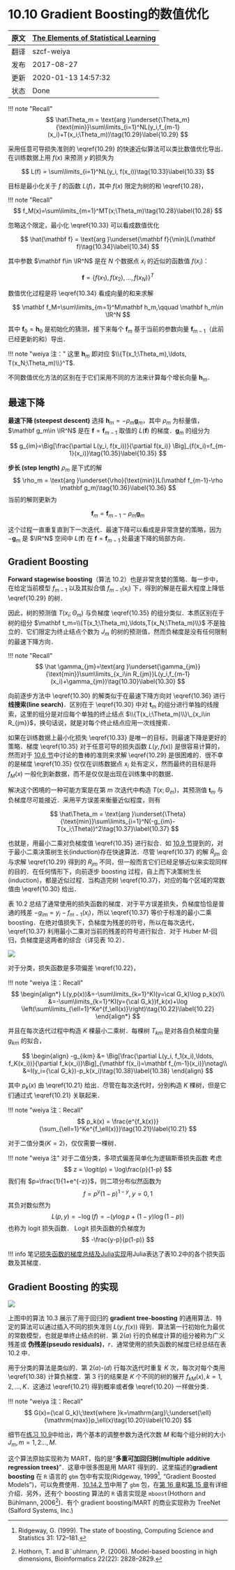 # 10.10 Gradient Boosting的数值优化

| 原文   | [The Elements of Statistical Learning](https://esl.hohoweiya.xyz/book/The%20Elements%20of%20Statistical%20Learning.pdf) |
| ---- | ---------------------------------------- |
| 翻译   | szcf-weiya                               |
| 发布 | 2017-08-27 |
| 更新   | 2020-01-13 14:57:32                               |
| 状态 | Done|


!!! note "Recall"
    $$
    \hat\Theta_m = \text{arg }\underset{\Theta_m}{\text{min}}\sum\limits_{i=1}^NL(y_i,f_{m-1}(x_i)+T(x_i;\Theta_m))\tag{10.29}\label{10.29}
    $$

采用任意可导损失准则的 \eqref{10.29} 的快速近似算法可以类比数值优化导出．在训练数据上用 $f(x)$ 来预测 $y$ 的损失为

$$
L(f) = \sum\limits_{i=1}^NL(y_i, f(x_i))\tag{10.33}\label{10.33}
$$

目标是最小化关于 $f$ 的函数 $L(f)$，其中 $f(x)$ 限定为树的和 \eqref{10.28}，

!!! note "Recall"
    $$
    f_M(x)=\sum\limits_{m=1}^MT(x;\Theta_m)\tag{10.28}\label{10.28}
    $$

忽略这个限定，最小化 \eqref{10.33} 可以看成数值优化

$$
\hat{\mathbf f} = \text{arg }\underset{\mathbf f}{\min}L(\mathbf f)\tag{10.34}\label{10.34}
$$

其中参数 $\mathbf f\in \IR^N$ 是在 $N$ 个数据点 $x_i$ 的近似的函数值 $f(x_i)$：

$$
\mathbf f=\{f(x_1),f(x_2),\ldots,f(x_N)\}^T
$$

数值优化过程是将 \eqref{10.34} 看成向量的和来求解

$$
\mathbf f_M=\sum\limits_{m=1}^M\mathbf h_m,\qquad \mathbf h_m\in \IR^N
$$

其中 $\mathbf f_0=\mathbf h_0$ 是初始化的猜测，接下来每个 $\mathbf f_m$ 基于当前的参数向量 $\mathbf f_{m-1}$（此前已经更新的和）导出．

!!! note "weiya 注："
    这里 $\mathbf h_m$ 即对应 $\\{T(x_1;\Theta_m),\ldots, T(x_N;\Theta_m)\\}^T$.

不同数值优化方法的区别在于它们采用不同的方法来计算每个增长向量 $\mathbf h_m$．

## 最速下降

**最速下降 (steepest descent)** 选择 $\mathbf h_m=-\rho_m \mathbf g_m$，其中 $\rho_m$ 为标量值，$\mathbf g_m\in \IR^N$ 是在 $\mathbf f=\mathbf f_{m-1}$ 取值的 $L(\mathbf f)$ 的梯度．$\mathbf g_m$ 的组分为

$$
g_{im}=\Big[\frac{\partial L(y_i, f(x_i))}{\partial f(x_i)} \Big]_{f(x_i)=f_{m-1}(x_i)}\tag{10.35}\label{10.35}
$$

**步长 (step length)** $\rho_m$ 是下式的解
$$
\rho_m = \text{arg }\underset{\rho}{\text{min}}L(\mathbf f_{m-1}-\rho \mathbf g_m)\tag{10.36}\label{10.36}
$$
当前的解则更新为

$$
\mathbf f_m = \mathbf f_{m-1}-\rho_m\mathbf g_m
$$

这个过程一直重复直到下一次迭代．最速下降可以看成是非常贪婪的策略，因为 $-\mathbf g_m$ 是 $\IR^N$ 空间中 $L(\mathbf f)$ 在 $\mathbf f= \mathbf f_{m-1}$ 处最速下降的局部方向．

## Gradient Boosting

**Forward stagewise boosting**（算法 10.2）也是非常贪婪的策略．每一步中，在给定当前模型 $f_{m-1}$ 以及其拟合值 $f_{m-1}(x_i)$ 下，得到的解是在最大程度上降低 \eqref{10.29} 的树．

因此，树的预测值 $T(x_i;\Theta_m)$ 与负梯度 \eqref{10.35} 的组分类似．本质区别在于树的组分 $\mathbf t_m=\\{T(x_1;\Theta_m),\ldots,T(x_N;\Theta_m)\\}$ 不是独立的．它们限定为终止结点个数为 $J_m$ 的树的预测值，然而负梯度是没有任何限制的最速下降方向．

!!! note "Recall"
    $$
    \hat \gamma_{jm}=\text{arg }\underset{\gamma_{jm}}{\text{min}}\sum\limits_{x_i\in R_{jm}}L(y_i,f_{m-1}(x_i)+\gamma_{jm})\tag{10.30}\label{10.30}
    $$

向前逐步方法中 \eqref{10.30} 的解类似于在最速下降方向对 \eqref{10.36} 进行 **线搜索(line search)**．区别在于 \eqref{10.30} 中对  $\mathbf t_m$ 的组分进行单独的线搜索，这里的组分是对应每个单独的终止结点 $\\{T(x_i;\Theta_m)\\}\_{x_i\in R_{jm}}$，换句话说，就是对每个终止结点应用一次线搜索．

如果在训练数据上最小化损失 \eqref{10.33} 是唯一的目标，则最速下降是更好的策略．梯度 \eqref{10.35} 对于任意可导的损失函数 $L(y,f(x))$ 是很容易计算的，然而对于 [10.6 节](10.6-Loss-Functions-and-Robustness/index.html)中讨论的鲁棒的准则来求解 \eqref{10.29} 是很困难的．很不幸的是梯度 \eqref{10.35} 仅仅在训练数据点 $x_i$ 处有定义，然而最终的目标是将 $f_M(x)$ 一般化到新数据，而不是仅仅是出现在训练集中的数据．

解决这个困境的一种可能方案是在第 $m$ 次迭代中构造 $T(x;\Theta_m)$，其预测值 $\mathbf t_m$ 与负梯度尽可能接近．采用平方误差来衡量近似程度，则有

$$
\hat\Theta_m = \text{arg }\underset{\Theta}{\text{min}}\sum\limits_{i=1}^N(-g_{im}-T(x_i;\Theta))^2\tag{10.37}\label{10.37}
$$

也就是，用最小二乘对负梯度值 \eqref{10.35} 进行拟合．如 [10.9 节](10.9-Boosting-Trees/index.html)提到的，对于最小二乘决策树生长(induction)存在快速算法．尽管 \eqref{10.37} 的解 $\hat R_{jm}$ 会与求解 \eqref{10.29} 得到的 $R_{jm}$ 不同，但一般而言它们已经足够近似来实现同样的目的．在任何情形下，向前逐步 boosting 过程，自上而下决策树生长(induction)，都是近似过程．当构造完树 \eqref{10.37}，对应的每个区域的常数值由 \eqref{10.30} 给出．

表 10.2 总结了通常使用的损失函数的梯度．对于平方误差损失，负梯度恰恰是普通的残差 $-g_{im}=y_i-f_{m-1}(x_i)$，所以 \eqref{10.37} 等价于标准的最小二乘 boosting．在绝对值损失下，负梯度为残差的符号，所以在每次迭代，\eqref{10.37} 利用最小二乘对当前的残差的符号进行拟合．对于 Huber M-回归，负梯度是这两者的综合（详见表 10.2）．

![](../img/10/tab10.2.png)

对于分类，损失函数是多项偏差 \eqref{10.22}，

!!! note "weiya 注：Recall"
    $$
    \begin{align*}
    L(y,p(x))&=-\sum\limits_{k=1}^KI(y=\cal G_k)\log p_k(x)\\
    &=-\sum\limits_{k=1}^KI(y={\cal G_k})f_k(x)+\log \left(\sum\limits_{\ell=1}^Ke^{f_\ell(x)}\right)\tag{10.22}\label{10.22}
    \end{align*}
    $$

并且在每次迭代过程中构造 $K$ 棵最小二乘树．每棵树 $T_{km}$ 是对各自负梯度向量 $g_{km}$ 的拟合，

$$
\begin{align}
-g_{ikm} &= \Big[\frac{\partial L(y_i, f_1(x_i),\ldots, f_K(x_i))}{\partial f_k(x_i)}\Big]_{\mathbf f(x_i)=\mathbf f_{m-1}(x_i)}\notag\\
&=I(y_i={\cal G_k})-p_k(x_i)\tag{10.38}\label{10.38}
\end{align}
$$

其中 $p_k(x)$ 由 \eqref{10.21} 给出．尽管在每次迭代时，分别构造 $K$ 棵树，但是它们通过式 \eqref{10.21} 关联起来．

!!! note "weiya 注：Recall"
    $$
    p_k(x) = \frac{e^{f_k(x)}}{\sum_{\ell=1}^Ke^{f_\ell(x)}}\tag{10.21}\label{10.21}
    $$

对于二值分类($K=2$)，仅仅需要一棵树．

!!! note "weiya 注"
    对于二值分类，多项式偏差简单化为逻辑斯蒂损失函数
    考虑
    $$
    z = \logit(p) = \log\frac{p}{1-p}
    $$
    我们有 $p=\frac{1}{1+e^{-z}}$，则二项分布似然函数为
    $$
    f=p^y(1-p)^{1-y},\; y=0,1
    $$
    其负对数似然为
    $$
    L(p, y) = -\log(f)=-(y\log p+(1-y)\log (1-p))
    $$
    也称为 logit 损失函数．
    Logit 损失函数的负梯度为
    $$
    -\frac{y-p}{p(1-p)}
    $$

<!--
将上述几种损失函数及其梯度用如下的Julia程序表达出来．

<script src="https://gist.github.com/szcf-weiya/cc6eaee677a027af5451f9fd17930543.js"></script>
-->

!!! info
    笔记[损失函数的梯度总结及Julia实现](../notes/boosting/summary-loss-function/index.html)用Julia表达了表10.2中的各个损失函数及其梯度．

## Gradient Boosting 的实现

![](../img/10/alg10.3.png)

上图中的算法 10.3 展示了用于回归的 **gradient tree-boosting** 的通用算法．特定的算法可以通过插入不同的损失准则 $L(y, f(x))$ 得到．算法第一行初始化为最优的常数模型，也就是单终止结点的树．第 $2(a)$ 行的负梯度计算的组分被称为广义残差或 **伪残差(pseudo residuals)**，$r$．通常使用的损失函数的梯度已经总结在表 10.2 中．

用于分类的算法是类似的．第 $2(a)$-$(d)$ 行每次迭代时重复 $K$ 次，每次对每个类用 \eqref{10.38} 计算负梯度．第 3 行的结果是 $K$ 个不同的树的展开 $f_{kM}(x), k=1,2,\ldots, K$．这通过 \eqref{10.21} 得到概率或者像 \eqref{10.20} 一样做分类．

!!! note "weiya 注：Recall"
    $$
    G(x)={\cal G_k}\;\text{where }k=\mathrm{arg}\;\underset{\ell}{\mathrm{max}}p_\ell(x)\tag{10.20}\label{10.20}
    $$

细节在[练习 10.9](https://github.com/szcf-weiya/ESL-CN/issues/76)中给出，两个基本的调整参数为迭代次数 $M$ 和每个组分树的大小 $J_m,m=1,2\ldots,M$.

这个算法原始实现称为 MART，指的是“**多重可加回归树(multiple additive regression trees)**”．这章中很多图是用 MART 得到的．这里描述的**gradient boosting** 在 `R` 语言的 `gbm` 包中有实现(Ridgeway, 1999[^1], “Gradient Boosted Models”)，可以免费使用．[10.14.2 节](10.14-Illustrations/index.html)中用了 `gbm` 包，在[第 16 章](16.1-Introduction/index.html)和[第 15 章](15.1-Introduction/index.html)有详细介绍．另外，还有个 boosting 算法的 `R` 语言实现是 `mboost`(Hothorn and Bühlmann, 2006[^2])．有个 gradient boosting/MART 的商业实现称为 TreeNet (Salford Systems, Inc.)

[^1]: Ridgeway, G. (1999). The state of boosting, Computing Science and Statistics 31: 172–181.
[^2]: Hothorn, T. and B¨uhlmann, P. (2006). Model-based boosting in high dimensions, Bioinformatics 22(22): 2828–2829.